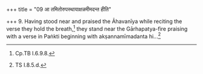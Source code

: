 +++
title = "09 आ तमितोरुपस्थायाक्षन्नमीमदन्त हीति"

+++
9. Having stood near and praised the Āhavanīya while reciting the verse they hold the breath,[^1] they stand near the Gārhapatya-fire praising with a verse in Paṅkti beginning with akṣannamīmadanta hi...[^2]  


[^1]: Cp.TB I.6.9.8.   

[^2]: TS I.8.5.d.
